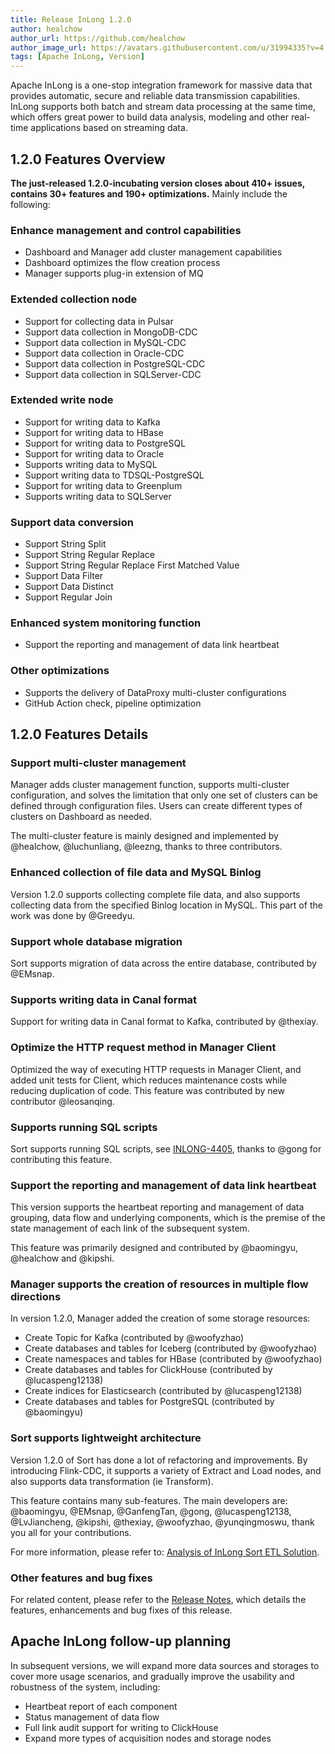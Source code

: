 ```yaml
---
title: Release InLong 1.2.0
author: healchow
author_url: https://github.com/healchow
author_image_url: https://avatars.githubusercontent.com/u/31994335?v=4
tags: [Apache InLong, Version]
---
```


Apache InLong is a one-stop integration framework for massive data that provides automatic, secure and reliable data transmission capabilities.
InLong supports both batch and stream data processing at the same time, which offers great power to build data analysis, modeling and other real-time applications based on streaming data.

<!--truncate-->

## 1.2.0 Features Overview
**The just-released 1.2.0-incubating version closes about 410+ issues, contains 30+ features and 190+ optimizations.**
Mainly include the following:

### Enhance management and control capabilities
- Dashboard and Manager add cluster management capabilities
- Dashboard optimizes the flow creation process
- Manager supports plug-in extension of MQ

### Extended collection node
- Support for collecting data in Pulsar
- Support data collection in MongoDB-CDC
- Support data collection in MySQL-CDC
- Support data collection in Oracle-CDC
- Support data collection in PostgreSQL-CDC
- Support data collection in SQLServer-CDC

### Extended write node
- Support for writing data to Kafka
- Support for writing data to HBase
- Support for writing data to PostgreSQL
- Support for writing data to Oracle
- Supports writing data to MySQL
- Support writing data to TDSQL-PostgreSQL
- Support for writing data to Greenplum
- Supports writing data to SQLServer

### Support data conversion
- Support String Split
- Support String Regular Replace
- Support String Regular Replace First Matched Value
- Support Data Filter
- Support Data Distinct
- Support Regular Join

### Enhanced system monitoring function
- Support the reporting and management of data link heartbeat

### Other optimizations
- Supports the delivery of DataProxy multi-cluster configurations
- GitHub Action check, pipeline optimization

## 1.2.0 Features Details

### Support multi-cluster management
Manager adds cluster management function, supports multi-cluster configuration, and solves the limitation that only one set of clusters can be defined through configuration files.
Users can create different types of clusters on Dashboard as needed.

The multi-cluster feature is mainly designed and implemented by @healchow, @luchunliang, @leezng, thanks to three contributors.

### Enhanced collection of file data and MySQL Binlog
Version 1.2.0 supports collecting complete file data, and also supports collecting data from the specified Binlog location in MySQL. This part of the work was done by @Greedyu.

### Support whole database migration
Sort supports migration of data across the entire database, contributed by @EMsnap.

### Supports writing data in Canal format
Support for writing data in Canal format to Kafka, contributed by @thexiay.

### Optimize the HTTP request method in Manager Client
Optimized the way of executing HTTP requests in Manager Client, and added unit tests for Client, which reduces maintenance costs while reducing duplication of code.
This feature was contributed by new contributor @leosanqing.

### Supports running SQL scripts
Sort supports running SQL scripts, see [INLONG-4405](https://github.com/apache/inlong/issues/4405), thanks to @gong for contributing this feature.

### Support the reporting and management of data link heartbeat
This version supports the heartbeat reporting and management of data grouping, data flow and underlying components, which is the premise of the state management of each link of the subsequent system.

This feature was primarily designed and contributed by @baomingyu, @healchow and @kipshi.

### Manager supports the creation of resources in multiple flow directions
In version 1.2.0, Manager added the creation of some storage resources:

- Create Topic for Kafka (contributed by @woofyzhao)
- Create databases and tables for Iceberg (contributed by @woofyzhao)
- Create namespaces and tables for HBase (contributed by @woofyzhao)
- Create databases and tables for ClickHouse (contributed by @lucaspeng12138)
- Create indices for Elasticsearch (contributed by @lucaspeng12138)
- Create databases and tables for PostgreSQL (contributed by @baomingyu)

### Sort supports lightweight architecture
Version 1.2.0 of Sort has done a lot of refactoring and improvements.
By introducing Flink-CDC, it supports a variety of Extract and Load nodes, and also supports data transformation (ie Transform).

This feature contains many sub-features. The main developers are:
@baomingyu, @EMsnap, @GanfengTan, @gong, @lucaspeng12138, @LvJiancheng, @kipshi, @thexiay, @woofyzhao, @yunqingmoswu, thank you all for your contributions.

For more information, please refer to: [Analysis of InLong Sort ETL Solution](2022-06-16-inlong-sort-etl.md).

### Other features and bug fixes
For related content, please refer to the [Release Notes](https://github.com/apache/inlong/blob/master/CHANGES.md), which details the features, enhancements and bug fixes of this release.

## Apache InLong follow-up planning

In subsequent versions, we will expand more data sources and storages to cover more usage scenarios, and gradually improve the usability and robustness of the system, including:

- Heartbeat report of each component
- Status management of data flow
- Full link audit support for writing to ClickHouse
- Expand more types of acquisition nodes and storage nodes

